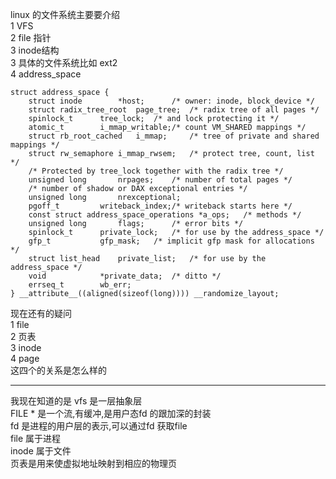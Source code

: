 linux 的文件系统主要要介绍  
1 VFS  
2 file 指针  
3 inode结构  
3 具体的文件系统比如 ext2  
4 address_space  
```
struct address_space {
	struct inode		*host;		/* owner: inode, block_device */
	struct radix_tree_root	page_tree;	/* radix tree of all pages */
	spinlock_t		tree_lock;	/* and lock protecting it */
	atomic_t		i_mmap_writable;/* count VM_SHARED mappings */
	struct rb_root_cached	i_mmap;		/* tree of private and shared mappings */
	struct rw_semaphore	i_mmap_rwsem;	/* protect tree, count, list */
	/* Protected by tree_lock together with the radix tree */
	unsigned long		nrpages;	/* number of total pages */
	/* number of shadow or DAX exceptional entries */
	unsigned long		nrexceptional;
	pgoff_t			writeback_index;/* writeback starts here */
	const struct address_space_operations *a_ops;	/* methods */
	unsigned long		flags;		/* error bits */
	spinlock_t		private_lock;	/* for use by the address_space */
	gfp_t			gfp_mask;	/* implicit gfp mask for allocations */
	struct list_head	private_list;	/* for use by the address_space */
	void			*private_data;	/* ditto */
	errseq_t		wb_err;
} __attribute__((aligned(sizeof(long)))) __randomize_layout;
```

现在还有的疑问  
1 file   
2 页表  
3 inode   
4 page   
这四个的关系是怎么样的

---
我现在知道的是
vfs 是一层抽象层  
FILE * 是一个流,有缓冲,是用户态fd 的跟加深的封装  
fd  是进程的用户层的表示,可以通过fd 获取file  
file 属于进程  
inode 属于文件    
页表是用来使虚拟地址映射到相应的物理页    
